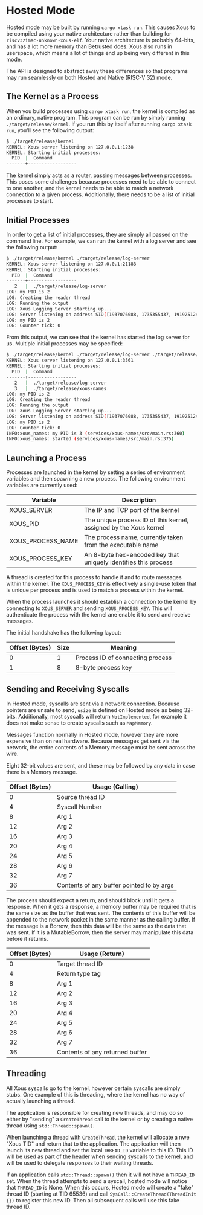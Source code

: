 # Hosted Mode

Hosted mode may be built by running `cargo xtask run`. This causes Xous to be compiled using your native architecture rather than building for `riscv32imac-unknown-xous-elf`. Your native architecture is probably 64-bits, and has a lot more memory than Betrusted does. Xous also runs in userspace, which means a lot of things end up being very different in this mode.

The API is designed to abstract away these differences so that programs may run seamlessly on both Hosted and Native (RISC-V 32) mode.

## The Kernel as a Process

When you build processes using `cargo xtask run`, the kernel is compiled as an ordinary, native program. This program can be run by simply running `./target/release/kernel`. If you run this by itself after running `cargo xtask run`, you'll see the following output:

```sh
$ ./target/release/kernel
KERNEL: Xous server listening on 127.0.0.1:1238
KERNEL: Starting initial processes:
  PID  |  Command
-------+------------------
```

The kernel simply acts as a router, passing messages between processes. This poses some challenges because processes need to be able to connect to one another, and the kernel needs to be able to match a network connection to a given process. Additionally, there needs to be a list of initial processes to start.

## Initial Processes

In order to get a list of initial processes, they are simply all passed on the command line. For example, we can run the kernel with a log server and see the following output:

```sh
$ ./target/release/kernel ./target/release/log-server
KERNEL: Xous server listening on 127.0.0.1:21183
KERNEL: Starting initial processes:
  PID  |  Command
-------+------------------
   2   |  ./target/release/log-server
LOG: my PID is 2
LOG: Creating the reader thread
LOG: Running the output
LOG: Xous Logging Server starting up...
LOG: Server listening on address SID([1937076088, 1735355437, 1919251245, 544367990])
LOG: my PID is 2
LOG: Counter tick: 0
```

From this output, we can see that the kernel has started the log server for us. Multiple initial processes may be specified:

```sh
$ ./target/release/kernel ./target/release/log-server ./target/release/xous-names
KERNEL: Xous server listening on 127.0.0.1:3561
KERNEL: Starting initial processes:
  PID  |  Command
-------+------------------
   2   |  ./target/release/log-server
   3   |  ./target/release/xous-names
LOG: my PID is 2
LOG: Creating the reader thread
LOG: Running the output
LOG: Xous Logging Server starting up...
LOG: Server listening on address SID([1937076088, 1735355437, 1919251245, 544367990])
LOG: my PID is 2
LOG: Counter tick: 0
INFO:xous_names: my PID is 3 (services/xous-names/src/main.rs:360)
INFO:xous_names: started (services/xous-names/src/main.rs:375)
```

## Launching a Process

Processes are launched in the kernel by setting a series of environment variables and then spawning a new process. The following environment variables are currently used:

| Variable          | Description                                                       |
| ----------------- | ----------------------------------------------------------------- |
| XOUS_SERVER       | The IP and TCP port of the kernel                                 |
| XOUS_PID          | The unique process ID of this kernel, assigned by the Xous kernel |
| XOUS_PROCESS_NAME | The process name, currently taken from the executable name        |
| XOUS_PROCESS_KEY  | An 8-byte hex-encoded key that uniquely identifies this process   |

A thread is created for this process to handle it and to route messages within the kernel. The `XOUS_PROCESS_KEY` is effectively a single-use token that is unique per process and is used to match a process within the kernel.

When the process launches it should establish a connection to the kernel by connecting to `XOUS_SERVER` and sending `XOUS_PROCESS_KEY`. This will authenticate the process with the kernel ane enable it to send and receive messages.

The initial handshake has the following layout:

| Offset (Bytes) | Size | Meaning                          |
| -------------- | ---- | -------------------------------- |
| 0              | 1    | Process ID of connecting process |
| 1              | 8    | 8-byte process key               |

## Sending and Receiving Syscalls

In Hosted mode, syscalls are sent via a network connection. Because pointers are unsafe to send, `usize` is defined on Hosted mode as being 32-bits. Additionally, most syscalls will return `NotImplemented`, for example it does not make sense to create syscalls such as `MapMemory`.

Messages function normally in Hosted mode, however they are more expensive than on real hardware. Because messages get sent via the network, the entire contents of a Memory message must be sent across the wire.

Eight 32-bit values are sent, and these may be followed by any data in case there is a Memory message.

| Offset (Bytes) | Usage (Calling)                           |
| -------------- | ----------------------------------------- |
| 0              | Source thread ID                          |
| 4              | Syscall Number                            |
| 8              | Arg 1                                     |
| 12             | Arg 2                                     |
| 16             | Arg 3                                     |
| 20             | Arg 4                                     |
| 24             | Arg 5                                     |
| 28             | Arg 6                                     |
| 32             | Arg 7                                     |
| 36             | Contents of any buffer pointed to by args |

The process should expect a return, and should block until it gets a response. When it gets a response, a memory buffer may be required that is the same size as the buffer that was sent. The contents of this buffer will be appended to the network packet in the same manner as the calling buffer. If the message is a Borrow, then this data will be the same as the data that was sent. If it is a MutableBorrow, then the server may manipulate this data before it returns.

| Offset (Bytes) | Usage (Return)                  |
| -------------- | ------------------------------- |
| 0              | Target thread ID                |
| 4              | Return type tag                 |
| 8              | Arg 1                           |
| 12             | Arg 2                           |
| 16             | Arg 3                           |
| 20             | Arg 4                           |
| 24             | Arg 5                           |
| 28             | Arg 6                           |
| 32             | Arg 7                           |
| 36             | Contents of any returned buffer |


## Threading

All Xous syscalls go to the kernel, however certain syscalls are simply stubs. One example of this is threading, where the kernel has no way of actually launching a thread.

The application is responsible for creating new threads, and may do so either by "sending" a `CreateThread` call to the kernel or by creating a native thread using `std::Thread::spawn()`.

When launching a thread with `CreateThread`, the kernel will allocate a nwe "Xous TID" and return that to the application. The application will then launch its new thread and set the local `THREAD_ID` variable to this ID. This ID will be used as part of the header when sending syscalls to the kernel, and will be used to delegate responses to their waiting threads.

If an application calls `std::Thread::spawn()` then it will not have a `THREAD_ID` set. When the thread attempts to send a syscall, hosted mode will notice that `THREAD_ID` is None. When this occurs, Hosted mode will create a "fake" thread ID (starting at TID 65536) and call `SysCall::CreateThread(ThreadInit {})` to register this new ID. Then all subsequent calls will use this fake thread ID.
